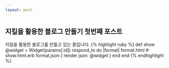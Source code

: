 ```yaml
---
layout: post
---
```

## 지킬을 활용한 블로그 만들기 첫번째 포스트
지킬을 활용한 블로그를 만들고 있는 중입니다.
{% highlight ruby %}
def show
  @widget = Widget(params[:id])
  respond_to do |format|
    format.html # show.html.erb
    format.json { render json: @widget }
  end
end
{% endhighlight %}